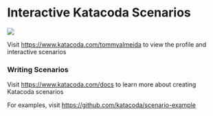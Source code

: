 # Interactive Katacoda Scenarios

[![](http://shields.katacoda.com/katacoda/tommyalmeida/count.svg)](https://www.katacoda.com/tommyalmeida "Get your profile on Katacoda.com")

Visit https://www.katacoda.com/tommyalmeida to view the profile and interactive scenarios

### Writing Scenarios
Visit https://www.katacoda.com/docs to learn more about creating Katacoda scenarios

For examples, visit https://github.com/katacoda/scenario-example
